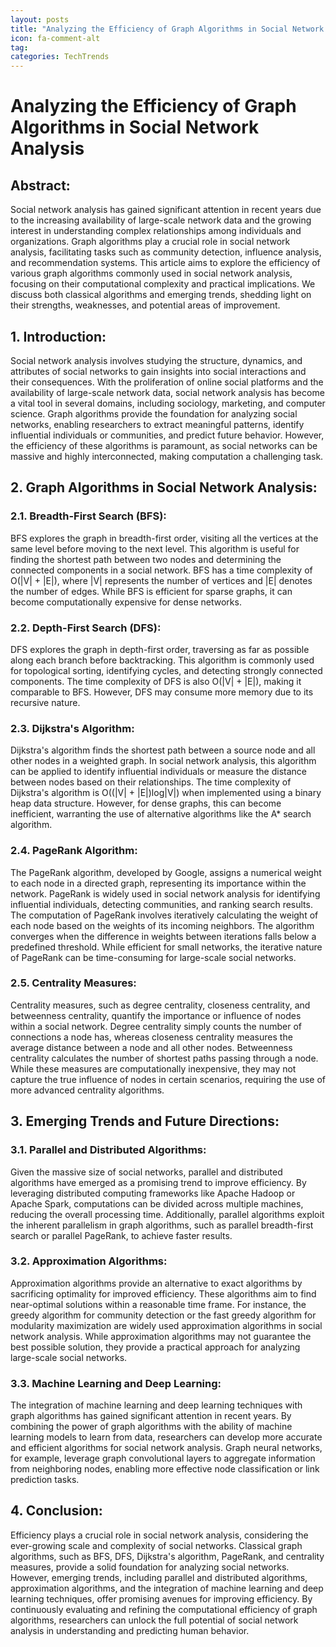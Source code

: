 ```yaml
---
layout: posts
title: "Analyzing the Efficiency of Graph Algorithms in Social Network Analysis"
icon: fa-comment-alt
tag:
categories: TechTrends
---
```



# Analyzing the Efficiency of Graph Algorithms in Social Network Analysis

## Abstract:
Social network analysis has gained significant attention in recent years due to the increasing availability of large-scale network data and the growing interest in understanding complex relationships among individuals and organizations. Graph algorithms play a crucial role in social network analysis, facilitating tasks such as community detection, influence analysis, and recommendation systems. This article aims to explore the efficiency of various graph algorithms commonly used in social network analysis, focusing on their computational complexity and practical implications. We discuss both classical algorithms and emerging trends, shedding light on their strengths, weaknesses, and potential areas of improvement.

## 1. Introduction:
Social network analysis involves studying the structure, dynamics, and attributes of social networks to gain insights into social interactions and their consequences. With the proliferation of online social platforms and the availability of large-scale network data, social network analysis has become a vital tool in several domains, including sociology, marketing, and computer science. Graph algorithms provide the foundation for analyzing social networks, enabling researchers to extract meaningful patterns, identify influential individuals or communities, and predict future behavior. However, the efficiency of these algorithms is paramount, as social networks can be massive and highly interconnected, making computation a challenging task.

## 2. Graph Algorithms in Social Network Analysis:
### 2.1. Breadth-First Search (BFS):
BFS explores the graph in breadth-first order, visiting all the vertices at the same level before moving to the next level. This algorithm is useful for finding the shortest path between two nodes and determining the connected components in a social network. BFS has a time complexity of O(|V| + |E|), where |V| represents the number of vertices and |E| denotes the number of edges. While BFS is efficient for sparse graphs, it can become computationally expensive for dense networks.

### 2.2. Depth-First Search (DFS):
DFS explores the graph in depth-first order, traversing as far as possible along each branch before backtracking. This algorithm is commonly used for topological sorting, identifying cycles, and detecting strongly connected components. The time complexity of DFS is also O(|V| + |E|), making it comparable to BFS. However, DFS may consume more memory due to its recursive nature.

### 2.3. Dijkstra's Algorithm:
Dijkstra's algorithm finds the shortest path between a source node and all other nodes in a weighted graph. In social network analysis, this algorithm can be applied to identify influential individuals or measure the distance between nodes based on their relationships. The time complexity of Dijkstra's algorithm is O((|V| + |E|)log|V|) when implemented using a binary heap data structure. However, for dense graphs, this can become inefficient, warranting the use of alternative algorithms like the A* search algorithm.

### 2.4. PageRank Algorithm:
The PageRank algorithm, developed by Google, assigns a numerical weight to each node in a directed graph, representing its importance within the network. PageRank is widely used in social network analysis for identifying influential individuals, detecting communities, and ranking search results. The computation of PageRank involves iteratively calculating the weight of each node based on the weights of its incoming neighbors. The algorithm converges when the difference in weights between iterations falls below a predefined threshold. While efficient for small networks, the iterative nature of PageRank can be time-consuming for large-scale social networks.

### 2.5. Centrality Measures:
Centrality measures, such as degree centrality, closeness centrality, and betweenness centrality, quantify the importance or influence of nodes within a social network. Degree centrality simply counts the number of connections a node has, whereas closeness centrality measures the average distance between a node and all other nodes. Betweenness centrality calculates the number of shortest paths passing through a node. While these measures are computationally inexpensive, they may not capture the true influence of nodes in certain scenarios, requiring the use of more advanced centrality algorithms.

## 3. Emerging Trends and Future Directions:
### 3.1. Parallel and Distributed Algorithms:
Given the massive size of social networks, parallel and distributed algorithms have emerged as a promising trend to improve efficiency. By leveraging distributed computing frameworks like Apache Hadoop or Apache Spark, computations can be divided across multiple machines, reducing the overall processing time. Additionally, parallel algorithms exploit the inherent parallelism in graph algorithms, such as parallel breadth-first search or parallel PageRank, to achieve faster results.

### 3.2. Approximation Algorithms:
Approximation algorithms provide an alternative to exact algorithms by sacrificing optimality for improved efficiency. These algorithms aim to find near-optimal solutions within a reasonable time frame. For instance, the greedy algorithm for community detection or the fast greedy algorithm for modularity maximization are widely used approximation algorithms in social network analysis. While approximation algorithms may not guarantee the best possible solution, they provide a practical approach for analyzing large-scale social networks.

### 3.3. Machine Learning and Deep Learning:
The integration of machine learning and deep learning techniques with graph algorithms has gained significant attention in recent years. By combining the power of graph algorithms with the ability of machine learning models to learn from data, researchers can develop more accurate and efficient algorithms for social network analysis. Graph neural networks, for example, leverage graph convolutional layers to aggregate information from neighboring nodes, enabling more effective node classification or link prediction tasks.

## 4. Conclusion:
Efficiency plays a crucial role in social network analysis, considering the ever-growing scale and complexity of social networks. Classical graph algorithms, such as BFS, DFS, Dijkstra's algorithm, PageRank, and centrality measures, provide a solid foundation for analyzing social networks. However, emerging trends, including parallel and distributed algorithms, approximation algorithms, and the integration of machine learning and deep learning techniques, offer promising avenues for improving efficiency. By continuously evaluating and refining the computational efficiency of graph algorithms, researchers can unlock the full potential of social network analysis in understanding and predicting human behavior.